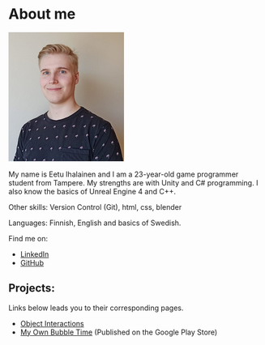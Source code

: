 # About me
![Eetu](./images/Eetu.png)

My name is Eetu Ihalainen and I am a 23-year-old game programmer student from Tampere. My strengths are with Unity and C# programming. I also know the basics of Unreal Engine 4 and C++.

Other skills: Version Control (Git), html, css, blender

Languages: Finnish, English and basics of Swedish.

Find me on:

*   [LinkedIn](https://www.linkedin.com/in/eetu-ihalainen/)
*   [GitHub](https://github.com/Eetui)


## Projects:

Links below leads you to their corresponding pages.

*   [Object Interactions](./objectinteractions-page.html)
*   [My Own Bubble Time](./MyOwnBubbleTime.html) (Published on the Google Play Store)
